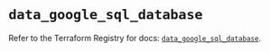 # `data_google_sql_database`

Refer to the Terraform Registry for docs: [`data_google_sql_database`](https://registry.terraform.io/providers/hashicorp/google/4.85.0/docs/data-sources/sql_database).

